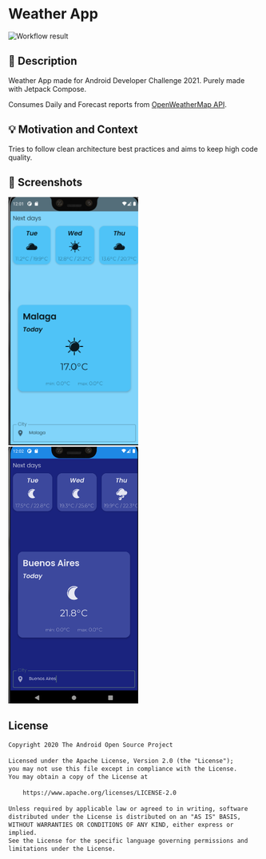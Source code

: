 # Weather App

<!--- Replace <OWNER> with your Github Username and <REPOSITORY> with the name of your repository. -->
<!--- You can find both of these in the url bar when you open your repository in github. -->
![Workflow result](https://github.com/aleweichandt/w4_weather/workflows/Check/badge.svg)


## :scroll: Description
<!--- Describe your app in one or two sentences -->
Weather App made for Android Developer Challenge 2021.
Purely made with Jetpack Compose.

Consumes Daily and Forecast reports from [OpenWeatherMap API](https://openweathermap.org/).

## :bulb: Motivation and Context
<!--- Optionally point readers to interesting parts of your submission. -->
<!--- What are you especially proud of? -->
Tries to follow clean architecture best practices and aims to keep high code quality.

## :camera_flash: Screenshots
<!-- You can add more screenshots here if you like -->
<img src="/results/screenshot_1.png" width="260">&emsp;<img src="/results/screenshot_2.png" width="260">

## License
```
Copyright 2020 The Android Open Source Project

Licensed under the Apache License, Version 2.0 (the "License");
you may not use this file except in compliance with the License.
You may obtain a copy of the License at

    https://www.apache.org/licenses/LICENSE-2.0

Unless required by applicable law or agreed to in writing, software
distributed under the License is distributed on an "AS IS" BASIS,
WITHOUT WARRANTIES OR CONDITIONS OF ANY KIND, either express or implied.
See the License for the specific language governing permissions and
limitations under the License.
```

